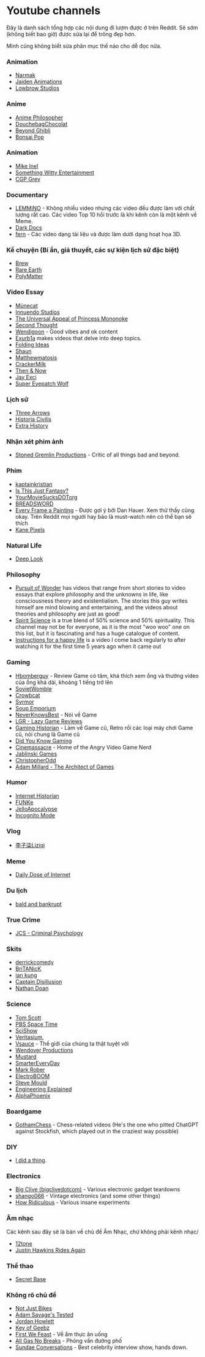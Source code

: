 # Youtube channels

Đây là danh sách tổng hợp các nội dung đi lượm được ở trên Reddit. Sẽ sớm (không biết bao giờ) được sửa lại để trông đẹp hơn. 

Mình cũng không biết sửa phân mục thế nào cho dễ đọc nữa.

### Animation
- [Narmak](https://www.youtube.com/@Narmak)
- [Jaiden Animations](https://www.youtube.com/@jaidenanimations)
- [Lowbrow Studios](https://www.youtube.com/@LowbrowStudios)

### Anime
- [Anime Philosopher](https://www.youtube.com/@AnimePhilosopher)
- [DouchebagChocolat](https://www.youtube.com/@DouchebagChocolat)
- [Beyond Ghibli](https://www.youtube.com/@BeyondGhibli)
- [Bonsai Pop](https://www.youtube.com/@Bonsaipop)

### Animation
- [Mike Inel](https://www.youtube.com/@mikeinel) 
- [Something Witty Entertainment](https://www.youtube.com/@SWE)
- [CGP Grey](https://www.youtube.com/@CGPGrey)

### Documentary
- [LEMMiNO](https://www.youtube.com/@LEMMiNO) - Không nhiều video nhưng các video đều được làm với chất lượng rất cao. Các video Top 10 hồi trước là khi kênh còn là một kênh về Meme. 
- [Dark Docs](https://www.youtube.com/@DarkDocs)
- [fern](https://www.youtube.com/@fern-tv) - Các video dạng tài liệu và được làm dưới dạng hoạt họa 3D.

### Kể chuyện (Bí ẩn, giả thuyết, các sự kiện lịch sử đặc biệt)
- [Brew](https://www.youtube.com/@Brew)
- [Rare Earth](https://www.youtube.com/@RareEarthSeries)
- [PolyMatter](https://www.youtube.com/@PolyMatter)

### Video Essay

- [Münecat](https://www.youtube.com/c/m%C3%BCnecat)
- [Innuendo Studios](https://www.youtube.com/@InnuendoStudios)
- [The Universal Appeal of Princess Mononoke](https://www.youtube.com/watch?v=We-TUXA03wQ&pp=ygUpVGhlIFVuaXZlcnNhbCBBcHBlYWwgb2YgUHJpbmNlc3MgTW9ub25va2U%3D)
- [Second Thought](https://www.youtube.com/@SecondThought)
- [Wendigoon](https://www.youtube.com/@Wendigoon) - Good vibes and ok content
- [Exurb1a](https://youtube.com/c/Exurb1a) makes videos that delve into deep topics.
- [Folding Ideas](https://www.youtube.com/@FoldingIdeas)
- [Shaun](https://www.youtube.com/@Shaun_vids)
- [Matthewmatosis](https://www.youtube.com/@Matthewmatosis)
- [CrackerMilk](https://www.youtube.com/@CrackerMilk)
- [Then & Now](https://www.youtube.com/@ThenNow)
- [Jay Exci](https://www.youtube.com/@JayExci)
- [Super Eyepatch Wolf](https://www.youtube.com/@supereyepatchwolf3007)

### Lịch sử
- [Three Arrows](https://www.youtube.com/@ThreeArrows)
- [Historia Civilis](https://youtu.be/fD-R35DSSZY)
- [Extra History](https://www.youtube.com/@extrahistory)

### Nhận xét phim ảnh
- [Stoned Gremlin Productions](https://www.youtube.com/@StonedGremlinProductions) - Critic of all things bad and beyond.

### Phim
- [kaptainkristian](https://www.youtube.com/@kaptainkristian)
- [Is This Just Fantasy?](https://www.youtube.com/@isthisjustfantasy7583)
- [YourMovieSucksDOTorg](https://www.youtube.com/@YMS)
- [BREADSWORD](https://www.youtube.com/@BREADSWORD)
- [Every Frame a Painting](https://www.youtube.com/@everyframeapainting) - Được gợi ý bởi Dan Hauer. Xem thử thấy cũng okay. Trên Reddit mọi người hay bảo là must-watch nên có thể bạn sẽ thích
- [Kane Pixels](https://www.youtube.com/@kanepixels)

### Natural Life
- [Deep Look](https://www.youtube.com/@KQEDDeepLook)

### Philosophy
- [Pursuit of Wonder](https://youtube.com/c/PursuitofWonder) has videos that range from short stories to video essays that explore philosophy and the unknowns in life, like consciousness theory and existentialism. The stories this guy writes himself are mind blowing and entertaining, and the videos about theories and philosophy are just as good!
- [Spirit Science](https://youtube.com/c/SpiritverseOfficial) is a true blend of 50% science and 50% spirituality. This channel may not be for everyone, as it is the most "woo woo" one on this list, but it is fascinating and has a huge catalogue of content. 
- [Instructions for a happy life](https://youtu.be/A4pR--qJTdU) is a video I come back regularly to after watching it for the first time 5 years ago when it came out

### Gaming
- [Hbomberguy](https://www.youtube.com/@hbomberguy) - Review Game có tâm, khá thích xem ổng và thường video của ổng khá dài, khoảng 1 tiếng trở lên
- [SovietWomble](https://www.youtube.com/@SovietWomble)
- [Crowbcat](https://www.youtube.com/@crowbcat)
- [Syrmor](https://www.youtube.com/@syrmor)
- [Soup Emporium](https://www.youtube.com/@theoneandonlysoupemporium)
- [NeverKnowsBest](https://www.youtube.com/@NeverKnowsBest) - Nói về Game
- [LGR - Lazy Game Reviews](https://www.youtube.com/@LGR)
- [Gaming Historian](https://www.youtube.com/@GamingHistorian) - Làm về Game cũ, Retro rồi các loại máy chơi Game cũ, nói chung là Game cũ
- [Did You Know Gaming](https://www.youtube.com/@DidYouKnowGamin)
- [Cinemassacre](https://www.youtube.com/@JamesNintendoNerd) - Home of the Angry Video Game Nerd
- [Jablinski Games](https://www.youtube.com/@JablinskiGames)
- [ChristopherOdd](https://www.youtube.com/@ChristopherOdd)
- [Adam Millard - The Architect of Games](https://www.youtube.com/@ArchitectofGames)

### Humor 
- [Internet Historian](https://www.youtube.com/@InternetHistorian)
- [FUNKe](https://www.youtube.com/@FUNKe)
- [JelloApocalypse](https://www.youtube.com/@JelloApocalypse)
- [Incognito Mode](https://www.youtube.com/@IHincognitoMode)

### Vlog
- [李子柒Liziqi](https://www.youtube.com/@cnliziqi)

### Meme
- [Daily Dose of Internet](https://www.youtube.com/@DailyDoseOfInternet)

### Du lịch
- [bald and bankrupt](https://www.youtube.com/@baldandbankrupt)

### True Crime
- [JCS - Criminal Psychology](https://www.youtube.com/@JCS)

### Skits
- [derrickcomedy](https://www.youtube.com/@derrickcomedy)
- [BriTANicK](https://www.youtube.com/@britanick)
- [ian kung](https://www.youtube.com/@IanKung)
- [Captain Disillusion](https://www.youtube.com/@CaptainDisillusion)
- [Nathan Doan](https://www.youtube.com/@nathandoancomedy)

### Science
- [Tom Scott](https://youtu.be/2vd8Wfk9im0)
- [PBS Space Time](https://youtube.com/playlist?list=PLsPUh22kYmNCGaVGuGfKfJl-6RdHiCjo1)
- [SciShow](https://youtu.be/BGACvb3Mm60)
- [Veritasium](https://youtu.be/HeQX2HjkcNo), 
- [Vsauce](https://www.youtube.com/@Vsauce) - Thế giới của chúng ta thật tuyệt vời
- [Wendover Productions](https://www.youtube.com/@Wendoverproductions)
- [Mustard](https://www.youtube.com/@MustardChannel)
- [SmarterEveryDay](https://www.youtube.com/@smartereveryday)
- [Mark Rober](https://www.youtube.com/@MarkRober)
- [ElectroBOOM](https://www.youtube.com/@ElectroBOOM)
- [Steve Mould](https://www.youtube.com/@SteveMould)
- [Engineering Explained](https://www.youtube.com/@EngineeringExplained)
- [AlphaPhoenix](https://www.youtube.com/@AlphaPhoenixChannel)

### Boardgame
- [GothamChess](https://www.youtube.com/@GothamChess) - Chess-related videos (He's the one who pitted ChatGPT against Stockfish, which played out in the craziest way possible)

### DIY
- [I did a thing](https://www.youtube.com/@Ididathing).

### Electronics
- [Big Clive (bigclivedotcom)](https://www.youtube.com/@bigclivedotcom) - Various electronic gadget teardowns
- [shango066](https://www.youtube.com/@shango066) - Vintage electronics (and some other things)
- [How Ridiculous](https://www.youtube.com/@howridiculous) - Various insane experiments

### Âm nhạc
Các kênh sau đây sẽ là bàn về chủ đề Âm Nhạc, chứ không phải kênh nhạc/

- [12tone](https://www.youtube.com/@12tone)
- [Justin Hawkins Rides Again](https://www.youtube.com/@JustinHawkinsRidesAgain)

### Thể thao
- [Secret Base](https://www.youtube.com/@SecretBaseSBN)


### Không rõ chủ đề
- [Not Just Bikes](https://www.youtube.com/@NotJustBikes)
- [Adam Savage's Tested](https://www.youtube.com/@tested)
- [Jordan Howlett](https://www.youtube.com/@jordan_the_stallion8)
- [Key of Geebz](https://www.youtube.com/@KeyOfGeebz)
- [First We Feast](https://www.youtube.com/@FirstWeFeast) - Về ẩm thực ăn uống
- [All Gas No Breaks](https://www.youtube.com/@allgasnobrakes2491) - Phỏng vấn đường phố
- [Sundae Conversations](https://www.youtube.com/@sundaeconversation) - Best celebrity interview show, hands down.
